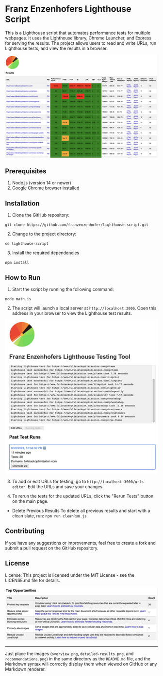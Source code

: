 

# Franz Enzenhofers Lighthouse Script

This is a Lighthouse script that automates performance tests for multiple webpages. It uses the Lighthouse library, Chrome Launcher, and Express for serving the results. The project allows users to read and write URLs, run Lighthouse tests, and view the results in a browser.


![Detailed Results](detailed-results.png)

## Prerequisites

1. Node.js (version 14 or newer)
2. Google Chrome browser installed

## Installation

1. Clone the GitHub repository:

`git clone https://github.com/franzenzenhofer/lighthouse-script.git`

2. Change to the project directory:

`cd lighthouse-script`

3. Install the required dependencies

`npm install`

## How to Run

1. Start the script by running the following command:

`node main.js`

2. The script will launch a local server at `http://localhost:3000`. Open this address in your browser to view the Lighthouse test results.

![Overview](overview.png)


3. To add or edit URLs for testing, go to `http://localhost:3000/urls-editor`. Edit the URLs and save your changes.

4. To rerun the tests for the updated URLs, click the "Rerun Tests" button on the main page.



- Delete Previous Results To delete all previous results and start with a clean slate, run: `npm run cleanRun.js`

## Contributing

If you have any suggestions or improvements, feel free to create a fork and submit a pull request on the GitHub repository.

## License

License: This project is licensed under the MIT License - see the LICENSE.md file for details.

![Recommendations](recommendations.png)

---

Just place the images (`overview.png`, `detailed-results.png`, and `recommendations.png`) in the same directory as the `README.md` file, and the Markdown syntax will correctly display them when viewed on GitHub or any Markdown renderer.